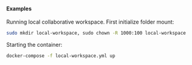 #### Examples

Running local collaborative workspace. First initialize folder mount:

```bash
sudo mkdir local-workspace, sudo chown -R 1000:100 local-workspace
```

Starting the container:

```bash
docker-compose -f local-workspace.yml up
```

